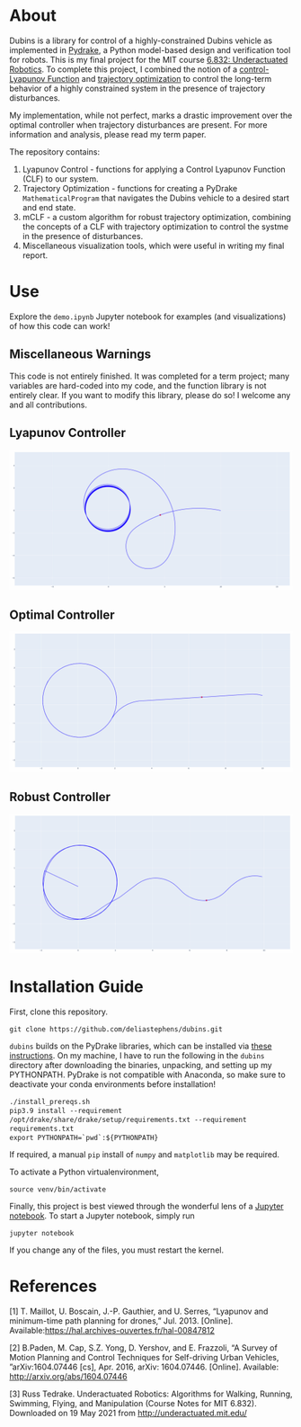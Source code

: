 # About

Dubins is a library for control of a highly-constrained Dubins vehicle as implemented in [Pydrake](https://drake.mit.edu/), a Python model-based design and verification tool for robots. This is my final project for the MIT course [6.832: Underactuated Robotics](http://underactuated.csail.mit.edu/Spring2021/). To complete this project, I combined the notion of a [control-Lyapunov Function](https://en.wikipedia.org/wiki/Control-Lyapunov_function) and [trajectory optimization](http://underactuated.csail.mit.edu/trajopt.html) to control the long-term behavior of a highly constrained system in the presence of trajectory disturbances.

My implementation, while not perfect, marks a drastic improvement over the optimal controller when trajectory disturbances are present. For more information and analysis, please read my term paper.

The repository contains:

1. Lyapunov Control - functions for applying a Control Lyapunov Function (CLF) to our system.
2. Trajectory Optimization - functions for creating a PyDrake `MathematicalProgram` that navigates the Dubins vehicle to a desired start and end state.
3. mCLF - a custom algorithm for robust trajectory optimization, combining the concepts of a CLF with trajectory optimization to control the systme in the presence of disturbances.
4. Miscellaneous visualization tools, which were useful in writing my final report.


# Use
Explore the `demo.ipynb` Jupyter notebook for examples (and visualizations) of how this code can work!

## Miscellaneous Warnings
This code is not entirely finished. It was completed for a term project; many variables are hard-coded into my code, and the function library is not entirely clear. If you want to modify this library, please do so! I welcome any and all contributions.

## Lyapunov Controller
![lyapunov controller](figures/lyapunov_controller.gif)

## Optimal Controller
![optimal controller](figures/optimal_controller.gif)

## Robust Controller
![robust controller](figures/robust_controller.gif)

# Installation Guide
First, clone this repository.
```
git clone https://github.com/deliastephens/dubins.git
```

`dubins` builds on the PyDrake libraries, which can be installed via [these instructions](http://underactuated.csail.mit.edu/drake.html). On my machine, I have to run the following in the `dubins` directory after downloading the binaries, unpacking, and setting up my PYTHONPATH. PyDrake is not compatible with Anaconda, so make sure to deactivate your conda environments before installation!


```
./install_prereqs.sh
pip3.9 install --requirement /opt/drake/share/drake/setup/requirements.txt --requirement requirements.txt
export PYTHONPATH=`pwd`:${PYTHONPATH}
```

If required, a manual `pip` install of `numpy` and `matplotlib` may be required.


To activate a Python virtualenvironment, 
```
source venv/bin/activate
```

Finally, this project is best viewed through the wonderful lens of a [Jupyter notebook](https://jupyter.org/install). To start a Jupyter notebook, simply run
```
jupyter notebook
```

If you change any of the files, you must restart the kernel.

# References

\[1\]  T. Maillot,  U. Boscain, J.-P. Gauthier, and U. Serres, “Lyapunov and minimum-time path planning for drones,” Jul. 2013. \[Online\]. Available:https://hal.archives-ouvertes.fr/hal-00847812

\[2\]  B.Paden, M. Cap, S.Z. Yong, D. Yershov, and E. Frazzoli, “A Survey of Motion Planning and Control  Techniques for Self-driving Urban Vehicles, ”arXiv:1604.07446 [cs], Apr. 2016, arXiv: 1604.07446. \[Online\]. Available: http://arxiv.org/abs/1604.07446

\[3\] Russ Tedrake. Underactuated Robotics: Algorithms for Walking, Running, Swimming, Flying, and Manipulation (Course Notes for MIT 6.832). Downloaded on 19 May 2021 from http://underactuated.mit.edu/

